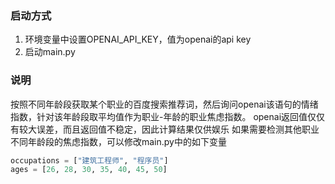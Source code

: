 ### 启动方式
1. 环境变量中设置OPENAI_API_KEY，值为openai的api key
2. 启动main.py
### 说明
按照不同年龄段获取某个职业的百度搜索推荐词，然后询问openai该语句的情绪指数，针对该年龄段取平均值作为职业-年龄的职业焦虑指数。
openai返回值仅仅有较大误差，而且返回值不稳定，因此计算结果仅供娱乐
如果需要检测其他职业不同年龄段的焦虑指数，可以修改main.py中的如下变量
``` python
occupations = ["建筑工程师", "程序员"]
ages = [26, 28, 30, 35, 40, 45, 50]
```
